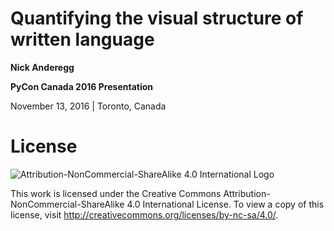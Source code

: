 # Quantifying the visual structure of written language

**Nick Anderegg**

**PyCon Canada 2016 Presentation**

November 13, 2016 | Toronto, Canada

# License

![Attribution-NonCommercial-ShareAlike 4.0 International Logo](https://i.creativecommons.org/l/by-nc-sa/4.0/88x31.png)

This work is licensed under the Creative Commons Attribution-NonCommercial-ShareAlike 4.0 International License. To view a copy of this license, visit http://creativecommons.org/licenses/by-nc-sa/4.0/.
